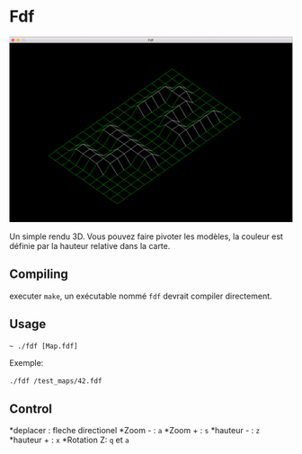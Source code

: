 # Fdf

![screenshot](/screens/screen.png?raw=true)

Un simple rendu 3D. Vous pouvez faire pivoter les modèles, la couleur est définie par la hauteur relative dans la carte.

## Compiling

executer `make`, un exécutable nommé `fdf` devrait compiler directement.

## Usage

`~ ./fdf [Map.fdf]`

Exemple:

`./fdf /test_maps/42.fdf`

## Control

*deplacer  : fleche directionel
*Zoom -    : `a`
*Zoom +    : `s`
*hauteur - : `z`
*hauteur + : `x`
*Rotation Z: `q` et `a` 
